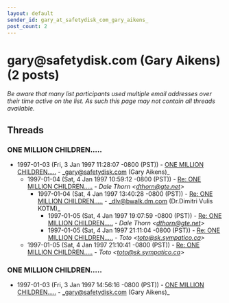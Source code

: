 ```yaml
---
layout: default
sender_id: gary_at_safetydisk_com_gary_aikens_
post_count: 2
---
```


# gary<span>@</span>safetydisk.com (Gary Aikens) (2 posts)

_Be aware that many list participants used multiple email addresses over their time active on the list. As such this page may not contain all threads available._

## Threads

### ONE MILLION CHILDREN.....
+ 1997-01-03 (Fri, 3 Jan 1997 11:28:07 -0800 (PST)) - [ONE MILLION CHILDREN.....](/archive/1997/01/c0214df60efd06dd3a5d54029edf62ca2096f4b8a57ee6baefc4da1d7a0445ed) - _gary@safetydisk.com (Gary Aikens)_
  + 1997-01-04 (Sat, 4 Jan 1997 10:59:12 -0800 (PST)) - [Re: ONE MILLION CHILDREN.....](/archive/1997/01/35fb51d1a512753ba48085fc4bee604a87069a41e494d88b4a49279c478a65f3) - _Dale Thorn \<dthorn@gte.net\>_
    + 1997-01-04 (Sat, 4 Jan 1997 13:40:28 -0800 (PST)) - [Re: ONE MILLION CHILDREN.....](/archive/1997/01/a68f7139b1008c9a7566a24cc2686b7893f6aa24aa93fc7839bbc11d0e7b0826) - _dlv@bwalk.dm.com (Dr.Dimitri Vulis KOTM)_
      + 1997-01-05 (Sat, 4 Jan 1997 19:07:59 -0800 (PST)) - [Re: ONE MILLION CHILDREN.....](/archive/1997/01/9b63a72f89ca1534fa8c2db707131ff75e1d90fa66e68dc8c98633446c5efe7d) - _Dale Thorn \<dthorn@gte.net\>_
      + 1997-01-05 (Sat, 4 Jan 1997 21:11:04 -0800 (PST)) - [Re: ONE MILLION CHILDREN.....](/archive/1997/01/0ec0c8fb69e6f972f9f11eabf514da595f840f87d6e192e70cd0d8c91cf76371) - _Toto \<toto@sk.sympatico.ca\>_
  + 1997-01-05 (Sat, 4 Jan 1997 21:10:41 -0800 (PST)) - [Re: ONE MILLION CHILDREN.....](/archive/1997/01/83200ca7368875922d371ca8f6783e72921d62b849c2a71af0aba2ff6e46619d) - _Toto \<toto@sk.sympatico.ca\>_

### ONE MILLION CHILDREN.....
+ 1997-01-03 (Fri, 3 Jan 1997 14:56:16 -0800 (PST)) - [ONE MILLION CHILDREN.....](/archive/1997/01/8e99175cad2f2b9ec06c7038332b2300db27504f0c98204aac5dd70aadf85be7) - _gary@safetydisk.com (Gary Aikens)_

